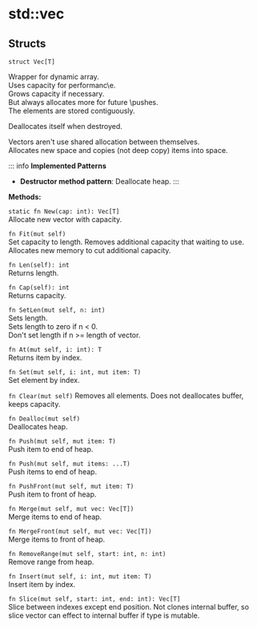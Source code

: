 # std::vec

## Structs
```jule
struct Vec[T]
```
Wrapper for dynamic array.\
Uses capacity for performanc\e.\
Grows capacity if necessary.\
But always allocates more for future \pushes.\
The elements are stored contiguously.

Deallocates itself when destroyed.

Vectors aren't use shared allocation between themselves.\
Allocates new space and copies (not deep copy) items into space.

::: info
**Implemented Patterns**
- **Destructor method pattern**: Deallocate heap.
:::

**Methods:**

`static fn New(cap: int): Vec[T]` \
Allocate new vector with capacity. 

`fn Fit(mut self)`\
Set capacity to length. Removes additional capacity that waiting to use. Allocates new memory to cut additional capacity.

`fn Len(self): int`\
Returns length.

`fn Cap(self): int`\
Returns capacity.

`fn SetLen(mut self, n: int)`\
Sets length.\
Sets length to zero if n < 0.\
Don't set length if n >= length of vector.

`fn At(mut self, i: int): T`\
Returns item by index.

`fn Set(mut self, i: int, mut item: T)`\
Set element by index.

`fn Clear(mut self)`
Removes all elements.
Does not deallocates buffer, keeps capacity.

`fn Dealloc(mut self)`\
Deallocates heap.

`fn Push(mut self, mut item: T)`\
Push item to end of heap.

`fn Push(mut self, mut items: ...T)`\
Push items to end of heap.

`fn PushFront(mut self, mut item: T)`\
Push item to front of heap.

`fn Merge(mut self, mut vec: Vec[T])`\
Merge items to end of heap.

`fn MergeFront(mut self, mut vec: Vec[T])`\
Merge items to front of heap.

`fn RemoveRange(mut self, start: int, n: int)`\
Remove range from heap.

`fn Insert(mut self, i: int, mut item: T)`\
Insert item by index.

`fn Slice(mut self, start: int, end: int): Vec[T]`\
Slice between indexes except end position. Not clones internal buffer, so slice vector can effect to internal buffer if type is mutable.